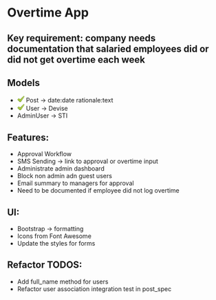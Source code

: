 # Overtime App

## Key requirement: company needs documentation that salaried employees did or did not get overtime each week

## Models

- ![check](ynstructions/check.png) Post -> date:date rationale:text
- ![check](ynstructions/check.png) User -> Devise
- AdminUser -> STI

## Features:

- Approval Workflow
- SMS Sending -> link to approval or overtime input
- Administrate admin dashboard
- Block non admin adn guest users
- Email summary to managers for approval
- Need to be documented if employee did not log overtime

## UI:

- Bootstrap -> formatting
- Icons from Font Awesome
- Update the styles for forms

## Refactor TODOS:
- Add full_name method for users
- Refactor user association integration test in post_spec